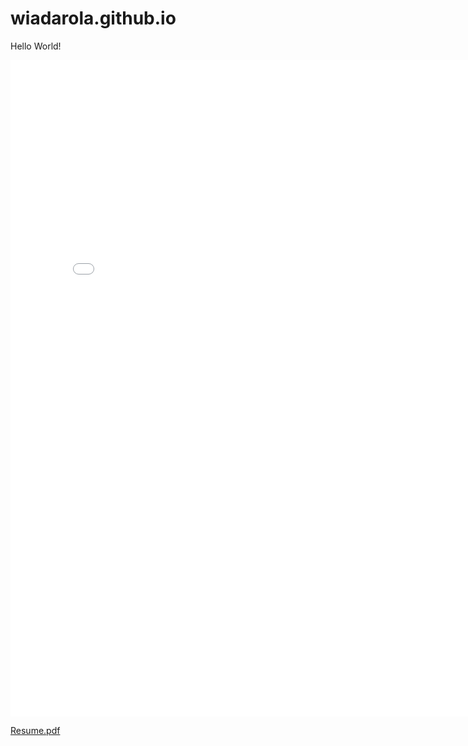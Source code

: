 # wiadarola.github.io

Hello World!


<embed src="Resume.pdf" width="800px" height="1050px" />

[Resume.pdf](https://github.com/wiadarola/wiadarola.github.io/files/9924514/Resume.pdf)
